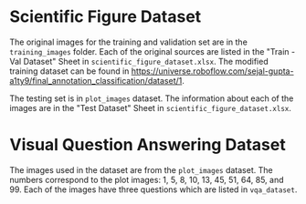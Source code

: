 # Scientific Figure Dataset
The original images for the training and validation set are in the `training_images` folder. Each of the original sources are listed in the "Train - Val Dataset" Sheet in `scientific_figure_dataset.xlsx`. The modified training dataset can be found in https://universe.roboflow.com/sejal-gupta-a1ty9/final_annotation_classification/dataset/1. 

The testing set is in `plot_images` dataset. The information about each of the images are in the "Test Dataset" Sheet in `scientific_figure_dataset.xlsx`.

# Visual Question Answering Dataset
The images used in the dataset are from the `plot_images` dataset. The numbers correspond to the plot images: 1, 5, 8, 10, 13, 45, 51, 64, 85, and 99. Each of the images have three questions which are listed in `vqa_dataset`.